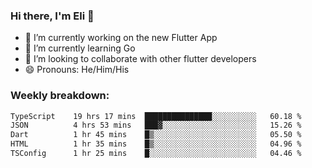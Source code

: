 ### Hi there, I'm Eli 👋
- 🔭 I’m currently working on the new Flutter App
- 🌱 I’m currently learning Go
- 🦄 I’m looking to collaborate with other flutter developers
- 😄 Pronouns: He/Him/His

### Weekly breakdown:
<!--START_SECTION:waka-->

```txt
TypeScript    19 hrs 17 mins  ███████████████░░░░░░░░░░   60.18 %
JSON          4 hrs 53 mins   ███▓░░░░░░░░░░░░░░░░░░░░░   15.26 %
Dart          1 hr 45 mins    █▒░░░░░░░░░░░░░░░░░░░░░░░   05.50 %
HTML          1 hr 35 mins    █▒░░░░░░░░░░░░░░░░░░░░░░░   04.96 %
TSConfig      1 hr 25 mins    █░░░░░░░░░░░░░░░░░░░░░░░░   04.46 %
```

<!--END_SECTION:waka-->
